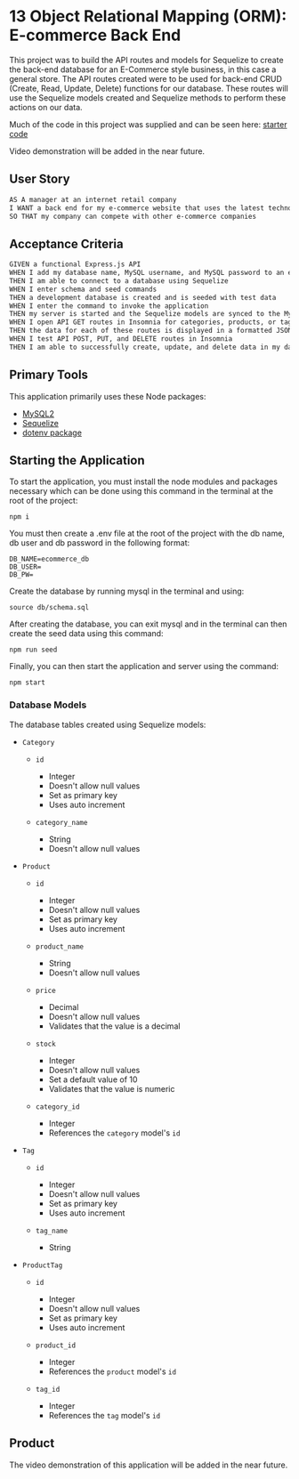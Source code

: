 # 13 Object Relational Mapping (ORM): E-commerce Back End

This project was to build the API routes and models for Sequelize to create the back-end database for an E-Commerce style business, in this case a general store. The API routes created were to be used for back-end CRUD (Create, Read, Update, Delete) functions for our database. These routes will use the Sequelize models created and Sequelize methods to perform these actions on our data.

Much of the code in this project was supplied and can be seen here: [starter code](https://github.com/coding-boot-camp/fantastic-umbrella)

Video demonstration will be added in the near future.


## User Story

```md
AS A manager at an internet retail company
I WANT a back end for my e-commerce website that uses the latest technologies
SO THAT my company can compete with other e-commerce companies
```

## Acceptance Criteria

```md
GIVEN a functional Express.js API
WHEN I add my database name, MySQL username, and MySQL password to an environment variable file
THEN I am able to connect to a database using Sequelize
WHEN I enter schema and seed commands
THEN a development database is created and is seeded with test data
WHEN I enter the command to invoke the application
THEN my server is started and the Sequelize models are synced to the MySQL database
WHEN I open API GET routes in Insomnia for categories, products, or tags
THEN the data for each of these routes is displayed in a formatted JSON
WHEN I test API POST, PUT, and DELETE routes in Insomnia
THEN I am able to successfully create, update, and delete data in my database
```


## Primary Tools

This application primarily uses these Node packages:

* [MySQL2](https://www.npmjs.com/package/mysql2) 
* [Sequelize](https://www.npmjs.com/package/sequelize) 
* [dotenv package](https://www.npmjs.com/package/dotenv) 

## Starting the Application

To start the application, you must install the node modules and packages necessary which can be done using this command in the terminal at the root of the project:

```
npm i
```

 You must then create a .env file at the root of the project with the db name, db user and db password in the following format:

```
DB_NAME=ecommerce_db
DB_USER=
DB_PW=
```

Create the database by running mysql in the terminal and using:

```
source db/schema.sql
```

After creating the database, you can exit mysql and in the terminal can then create the seed data using this command:

```
npm run seed
```

Finally, you can then start the application and server using the command:

```
npm start
```


### Database Models

The database tables created using Sequelize models:

* `Category`

  * `id`
    * Integer
    * Doesn't allow null values
    * Set as primary key
    * Uses auto increment

  * `category_name`
    * String
    * Doesn't allow null values

* `Product`

  * `id`
    * Integer
    * Doesn't allow null values
    * Set as primary key
    * Uses auto increment

  * `product_name`
    * String
    * Doesn't allow null values

  * `price`
    * Decimal
    * Doesn't allow null values
    * Validates that the value is a decimal

  * `stock`
    * Integer
    * Doesn't allow null values
    * Set a default value of 10
    * Validates that the value is numeric

  * `category_id`
    * Integer
    * References the `category` model's `id` 

* `Tag`

  * `id`
    * Integer
    * Doesn't allow null values
    * Set as primary key
    * Uses auto increment

  * `tag_name`
    * String

* `ProductTag`

  * `id`
    * Integer
    * Doesn't allow null values
    * Set as primary key
    * Uses auto increment

  * `product_id`
    * Integer
    * References the `product` model's `id`

  * `tag_id`
    * Integer
    * References the `tag` model's `id`



## Product

The video demonstration of this application will be added in the near future.
